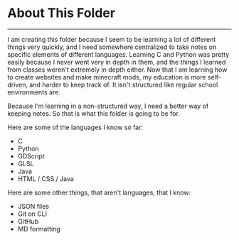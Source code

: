 
# About This Folder
---
I am creating this folder because I seem to be learning a lot of different things very quickly, and I need somewhere centralized to take notes on specific elements of different languages. Learning C and Python was pretty easily because I never went very in depth in them, and the things I learned from classes weren't extremely in depth either. Now that I am learning how to create websites and make minecraft mods, my education is more self-driven, and harder to keep track of. It isn't structured like regular school environments are. 

Because I'm learning in a non-structured way, I need a better way of keeping notes. So that is what this folder is going to be for. 

Here are some of the languages I know so far: 
- C
- Python
- GDScript
- GLSL
- Java
- HTML / CSS / Java

Here are some other things, that aren't languages, that I know:
- JSON files
- Git on CLI
- GitHub
- MD formatting